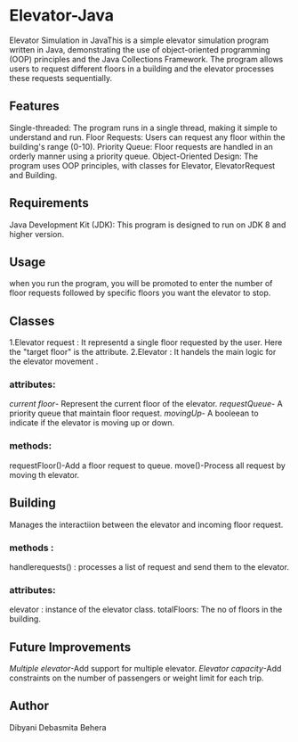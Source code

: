 # Elevator-Java

Elevator Simulation in JavaThis is a simple elevator simulation program written in Java, demonstrating the use of object-oriented programming (OOP) principles and the Java Collections Framework. The program allows users to request different floors in a building and the elevator processes these requests sequentially.

## Features

Single-threaded: The program runs in a single thread, making it simple to understand and run.
Floor Requests: Users can request any floor within the building's range (0-10).
Priority Queue: Floor requests are handled in an orderly manner using a priority queue.
Object-Oriented Design: The program uses OOP principles, with classes for Elevator, ElevatorRequest and Building.

## Requirements

Java Development Kit (JDK): This program is designed to run on JDK 8 and higher version.

## Usage

when you run the program, you will be promoted to enter the number of floor requests followed by specific floors you want the elevator to stop.
## Classes

1.Elevator request : It representd a single floor requested by the user. Here the "target floor" is the attribute.
2.Elevator : It handels the main logic for the elevator movement .

### attributes:

 *current floor*- Represent the current floor of the elevator.
 *requestQueue*- A priority queue that maintain floor request.
 *movingUp*- A booleean to indicate if the elevator is moving up or down.

 ### methods:

 requestFloor()-Add a floor request to queue.
 move()-Process all request by moving th elevator.

 ## Building 

 Manages the interactiion between the elevator and incoming floor request.
 
 ### methods :
 
 handlerequests() : processes a list of request and send them to the elevator.

### attributes:

 elevator : instance of the elevator class.
 totalFloors: The no of floors in the building.

## Future Improvements

*Multiple elevator*-Add support for multiple elevator.
*Elevator capacity*-Add constraints on the number of passengers or weight limit for each trip.

## Author

Dibyani Debasmita Behera
